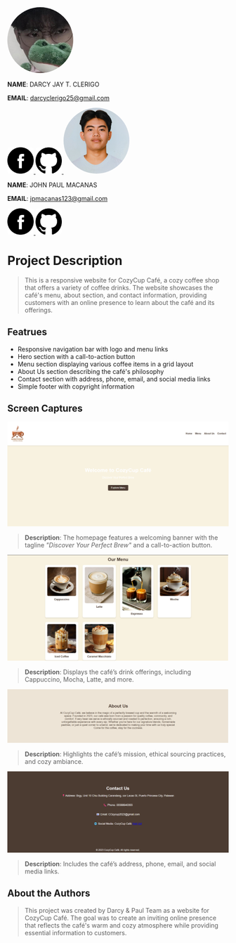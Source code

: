 <img src="img/darcgit.jpg" alt="DARCY CLERIGO" width="150" style="border-radius:50%"> 

**NAME**: DARCY JAY T. CLERIGO


**EMAIL**: darcyclerigo25@gmail.com

<a href="https://www.facebook.com/share/16A5m5e3pM/" target="_blank">
  <img src="img/Facebook_black.png" alt="Facebook Icon" width="60" style="border-radius:10%">
</a>
<a href="https://github.com/darcykekw" target="_blank">
  <img src="img/Github_black.png" alt="Github Icon" width="60" style="border-radius:10%">
</a>

<img src="img/1000534991.png" alt="John Paul Macanas" width="150" style="border-radius:50%">

**NAME**: JOHN PAUL MACANAS


**EMAIL**: jpmacanas123@gmail.com

<a href="https://www.facebook.com/share/1EpVmtkms8/" target="_blank">
  <img src="img/Facebook_black.png" alt="Facebook Icon" width="60" style="border-radius:10%">
</a>
<a href="https://github.com/johnpaulmacanas" target="_blank">
  <img src="img/Github_black.png" alt="Github Icon" width="60" style="border-radius:10%">
</a>

# Project Description
> This is a responsive website for CozyCup Café, a cozy coffee shop that offers a variety of coffee drinks. The website showcases the café's menu, about section, and contact information, providing customers with an online presence to learn about the café and its offerings.

## Featrues
- Responsive navigation bar with logo and menu links
- Hero section with a call-to-action button
- Menu section displaying various coffee items in a grid layout
- About Us section describing the café's philosophy
- Contact section with address, phone, email, and social media links
- Simple footer with copyright information

## Screen Captures
![WebsiteProjectPicture1](img/WebsiteProjectPicture1.png)
> **Description**: The homepage features a welcoming banner with the tagline *"Discover Your Perfect Brew"* and a call-to-action button.

![WebsiteProjectPicture2](img/WebsiteProjectPicrture2.png)
> **Description**: Displays the café’s drink offerings, including Cappuccino, Mocha, Latte, and more.

![WebsiteProjectPicture3](img/WebsiteProjectPicrture3.png)
> **Description**: Highlights the café’s mission, ethical sourcing practices, and cozy ambiance.

![WebsiteProjectPicture4](img/WebsiteProjectPicrture4.png)
> **Description**: Includes the café’s address, phone, email, and social media links.


## About the Authors
> This project was created by Darcy & Paul Team as a website for CozyCup Café. The goal was to create an inviting online presence that reflects the café's warm and cozy atmosphere while providing essential information to customers.

